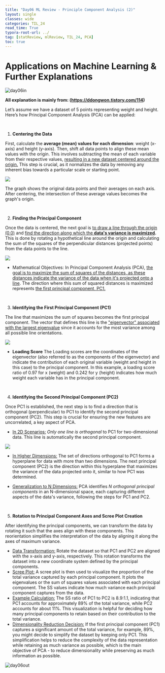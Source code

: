 ```yaml
---
title: "Day06 ML Review - Principle Component Analysis (2)"
layout: single
classes: wide
categories: TIL_24
read_time: True
typora-root-url: ../
tag: [statReview, mlReview, TIL_24, PCA]
toc: true
---
```


# Applications on Machine Learning & Further Explanations

<img src="/blog/images/2024-05-21-TIL24_Day6/JPEG image-78DE4E8ECAE9-1.jpeg" alt="day06in">

<br>

**All explanation is mainly from: (https://ddongwon.tistory.com/114)**

Let’s assume we have a dataset of 5 points representing weight and height. Here’s how Principal Component Analysis (PCA) can be applied: 

<br>

1) **Centering the Data**

First, calculate the **average (mean) values for each dimension**: weight (x-axis) and height (y-axis). Then, shift all data points to align these mean values with the origin. This involves subtracting the mean of each variable from their respective values, <u>resulting in a new dataset centered around the origin.</u> This step is crucial, as it normalizes the data by removing any inherent bias towards a particular scale or starting point.

<img src="/blog/images/2024-05-21-TIL24_Day6/image-20240608104942727.png">

<Br>

The graph shows the original data points and their averages on each axis. After centering, the intersection of these average values becomes the graph's origin.

<br>

2) **Finding the Principal Component**

Once the data is centered, the next goal is <u>to draw a line through the origin (0,0)</u> and <u>find the direction along which the **data's variance is maximized</u>.** This is done by rotating a hypothetical line around the origin and calculating the sum of the squares of the perpendicular distances (projected points) from the data points to the line. 

<img src="/blog/images/2024-05-21-TIL24_Day6/image-20240608111829448.png">



- Mathematical Objectives:
  In Principal Component Analysis (PCA), <u>the goal is to maximize the sum of squares of the distances, as these distances indicate the variance of the data when it's projected onto a line</u>. The direction where this sum of squared distances is maximized represents <u>the first principal component, PC1.</u>

<br>

3) **Identifying the First Principal Component (PC1)**

The line that maximizes the sum of squares becomes the first principal component. The vector that defines this line is the <u>"eigenvector" associated with the largest eigenvalue</u> since it accounts for the most variance among all possible line orientations.



<img src="/blog/images/2024-05-21-TIL24_Day6/image-20240608113016317.png">



* **Loading Score**
  The Loading scores are the coordinates of the eigenvector (also referred to as the components of the eigenvector) and indicate the contribution of each original variable (weight and height in this case) to the principal component. In this example, a loading score ratio of 0.97 for x (weight) and 0.242 for y (height) indicates how much weight each variable has in the principal component. 

<br>

4) **Identifying the Second Principal Component (PC2)**

Once PC1 is established, the next step is to find a direction that is orthogonal (perpendicular) to PC1 to identify the second principal component (PC2). This step is crucial for ensuring the new features are uncorrelated, a key aspect of PCA. <br>

- <u>In 2D Scenarios:</u>
  *Only one line is orthogonal* to PC1 for two-dimensional data. This line is automatically the second principal component. 

<img src="/blog/images/2024-05-21-TIL24_Day6/image-20240608120706940.png">



- <u>In Higher Dimensions:</u>
  The set of directions orthogonal to PC1 forms a hyperplane for data with more than two dimensions. The next principal component (PC2) is the direction within this hyperplane that maximizes the variance of the data projected onto it, similar to how PC1 was determined. 

- <u>Generalization to N Dimensions:</u>
  PCA identifies *N orthogonal principal components* in an N-dimensional space, each capturing different aspects of the data's variance, following the steps for PC1 and PC2.

<br>

5) **Rotation to Principal Component Axes and Scree Plot Creation**

After identifying the principal components, we can transform the data by rotating it such that the axes align with these components. This reorientation simplifies the interpretation of the data by aligning it along the axes of maximum variance.

- <u>Data Transformation:</u>
  Rotate the dataset so that PC1 and PC2 are aligned with the x-axis and y-axis, respectively. This rotation transforms the dataset into a new coordinate system defined by the principal components.
- <u>Scree Plot:</u>
  A scree plot is then used to visualize the proportion of the total variance captured by each principal component. It plots the eigenvalues or the sum of squares values associated with each principal component. The SS values indicate how much variance each principal component captures from the data.
- <u>Example Calculation:</u>
  The SS ratio of PC1 to PC2 is 8.9:1.1, indicating that PC1 accounts for approximately 89% of the total variance, while PC2 accounts for about 11%. This visualization is helpful for deciding how many principal components to retain based on their contribution to the total variance.
- <u>Dimensionality Reduction Decision:</u>
  If the first principal component (PC1) captures a significant amount of the total variance, for example, 89%, you might decide to simplify the dataset by keeping only PC1. This simplification helps to reduce the complexity of the data representation while retaining as much variance as possible, which is the main objective of PCA - to reduce dimensionality while preserving as much information as possible.









<img src="/blog/images/2024-05-21-TIL24_Day6/300269DC-C52D-4DF7-8220-F804837186C3.jpeg" alt="day06out">
